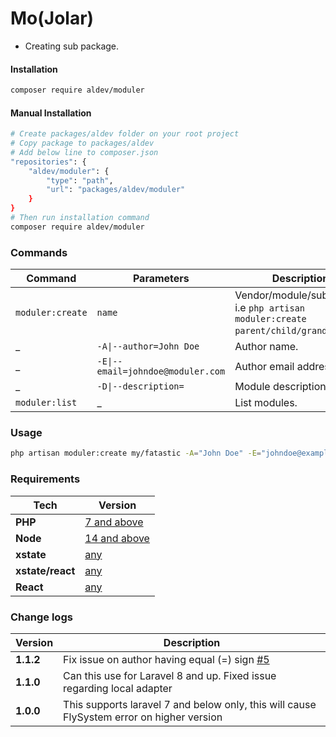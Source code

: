 # Mo(Jolar)

- Creating sub package.


#### Installation

```bash
composer require aldev/moduler
```

#### Manual Installation

```bash
# Create packages/aldev folder on your root project
# Copy package to packages/aldev
# Add below line to composer.json
"repositories": {
    "aldev/moduler": {
        "type": "path",
        "url": "packages/aldev/moduler"
    }
}
# Then run installation command
composer require aldev/moduler
```


### Commands

**Command** | **Parameters** | **Description**
------------|----------------|----------------
`moduler:create` | `name` | Vendor/module/submodule. i.e `php artisan moduler:create parent/child/grandchild`.
_ | `-A\|--author=John Doe` | Author name.
_ | `-E\|--email=johndoe@moduler.com` | Author email address.
_ | `-D\|--description=` | Module description/
`moduler:list` | _ | List modules.


### Usage

```bash
php artisan moduler:create my/fatastic -A="John Doe" -E="johndoe@example.com" -D="My Fantastic module"
```


### Requirements

**Tech** | **Version**
---------|------------
**PHP** | [7 and above](https://www.php.net/)
**Node** | [14 and above](https://nodejs.org/en/)
**xstate** | [any](https://xstate.js.org/docs/)
**xstate/react** | [any](https://xstate.js.org/docs/packages/xstate-react/#quick-start)
**React** | [any](https://reactjs.org/)


### Change logs

**Version** | **Description**
------------|----------------
**1.1.2** | Fix issue on author having equal (=) sign [#5](https://github.com/Als-Laravel-Packages/moduler/issues/5)
**1.1.0** | Can this use for Laravel 8 and up. Fixed issue regarding local adapter
**1.0.0** | This supports laravel 7 and below only, this will cause FlySystem error on higher version


